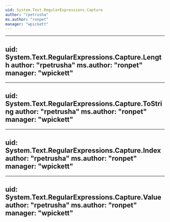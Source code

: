 ```yaml
---
uid: System.Text.RegularExpressions.Capture
author: "rpetrusha"
ms.author: "ronpet"
manager: "wpickett"
---
```


---
uid: System.Text.RegularExpressions.Capture.Length
author: "rpetrusha"
ms.author: "ronpet"
manager: "wpickett"
---

---
uid: System.Text.RegularExpressions.Capture.ToString
author: "rpetrusha"
ms.author: "ronpet"
manager: "wpickett"
---

---
uid: System.Text.RegularExpressions.Capture.Index
author: "rpetrusha"
ms.author: "ronpet"
manager: "wpickett"
---

---
uid: System.Text.RegularExpressions.Capture.Value
author: "rpetrusha"
ms.author: "ronpet"
manager: "wpickett"
---
